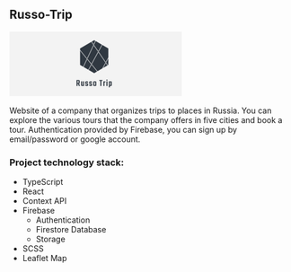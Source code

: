 ## Russo-Trip

![App logo](/src/assets/doc-logo.png)

Website of a company that organizes trips to places in Russia. You can explore the various tours that the company offers in five cities and book a tour. Authentication provided by Firebase, you can sign up by email/password or google account.

### Project technology stack:

- TypeScript
- React
- Context API
- Firebase
  - Authentication
  - Firestore Database
  - Storage
- SCSS
- Leaflet Map
